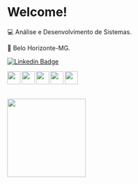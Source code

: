 
 # Welcome!

 

 

:computer: Análise e Desenvolvimento de Sistemas.

:house_with_garden: Belo Horizonte-MG.
 
[![Linkedin Badge](https://img.shields.io/badge/-LinkedIn-blue?style=flat-square&logo=Linkedin&logoColor=white&link=https://www.linkedin.com/in/victor-werneck-gomes-6014a918a/)](https://www.linkedin.com/in/victor-werneck-gomes-6014a918a/)
<div style="display inline_block">
<img align = left height ="30" width ="30" src="https://cdn.jsdelivr.net/gh/devicons/devicon/icons/csharp/csharp-original.svg" />
<img align = left height ="30" width ="30" src="https://cdn.jsdelivr.net/gh/devicons/devicon/icons/html5/html5-original.svg" />
<img align = left height ="30" width ="30" src="https://cdn.jsdelivr.net/gh/devicons/devicon/icons/dot-net/dot-net-original.svg" />
<img align = left height ="30" width ="30" src="https://cdn.jsdelivr.net/gh/devicons/devicon/icons/java/java-original-wordmark.svg" />
<img align = left height ="30" width ="30" src="https://cdn.jsdelivr.net/gh/devicons/devicon/icons/python/python-original-wordmark.svg" /> 
</div>
<br>

##
<br>

  <img height="180em" src="https://github-readme-stats.vercel.app/api/top-langs/?username=VWGomes&layout=compact&langs_count=7&theme=github_dark"/>





<!---
VWGomes/VWGomes is a ✨ special ✨ repository because its `README.md` (this file) appears on your GitHub profile.
You can click the Preview link to take a look at your changes.
--->
